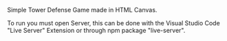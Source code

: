 Simple Tower Defense Game made in HTML Canvas.

To run you must open Server, this can be done with the Visual Studio Code "Live Server" Extension or through npm package "live-server".
